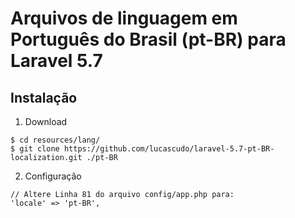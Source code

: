 # Arquivos de linguagem em Português do Brasil (pt-BR) para Laravel 5.7

## Instalação
1. Download
  ```
  $ cd resources/lang/
  $ git clone https://github.com/lucascudo/laravel-5.7-pt-BR-localization.git ./pt-BR
  ```
2. Configuração
  ```
  // Altere Linha 81 do arquivo config/app.php para:
  'locale' => 'pt-BR',
  ```
